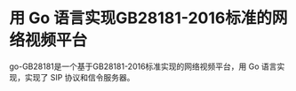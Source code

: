 # 用 Go 语言实现GB28181-2016标准的网络视频平台
go-GB28181是一个基于GB28181-2016标准实现的网络视频平台，用 Go 语言实现，实现了 SIP 协议和信令服务器。
